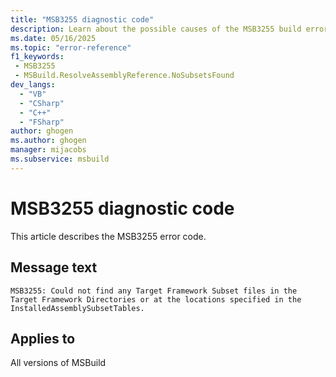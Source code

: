 ```yaml
---
title: "MSB3255 diagnostic code"
description: Learn about the possible causes of the MSB3255 build error, and get troubleshooting tips.
ms.date: 05/16/2025
ms.topic: "error-reference"
f1_keywords:
 - MSB3255
 - MSBuild.ResolveAssemblyReference.NoSubsetsFound
dev_langs:
  - "VB"
  - "CSharp"
  - "C++"
  - "FSharp"
author: ghogen
ms.author: ghogen
manager: mijacobs
ms.subservice: msbuild
---
```


# MSB3255 diagnostic code

<!-- :::ErrorDefinitionDescription::: -->
<!-- :::editable-content name="introDescription"::: -->
This article describes the MSB3255 error code.
<!-- :::editable-content-end::: -->

## Message text

<!-- :::editable-content name="messageText"::: -->
`MSB3255: Could not find any Target Framework Subset files in the Target Framework Directories or at the locations specified in the InstalledAssemblySubsetTables.`
<!-- :::editable-content-end::: -->
<!-- MSB3255: Could not find any Target Framework Subset files in the Target Framework Directories or at the locations specified in the InstalledAssemblySubsetTables. -->

<!-- :::editable-content name="postOutputDescription"::: -->
<!--
{StrBegin="MSB3255: "}
-->
<!-- :::editable-content-end::: -->
<!-- :::ErrorDefinitionDescription-end::: -->

## Applies to

All versions of MSBuild

